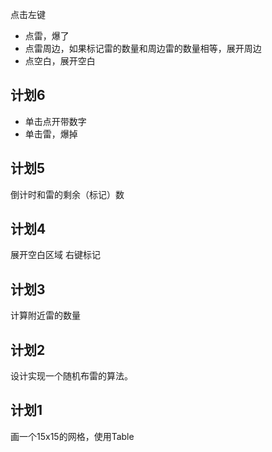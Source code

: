 
点击左键
* 点雷，爆了
* 点雷周边，如果标记雷的数量和周边雷的数量相等，展开周边
* 点空白，展开空白


## 计划6
* 单击点开带数字
* 单击雷，爆掉


## 计划5
倒计时和雷的剩余（标记）数

## 计划4
展开空白区域
右键标记

## 计划3
计算附近雷的数量

## 计划2
设计实现一个随机布雷的算法。

## 计划1


画一个15x15的网格，使用Table
